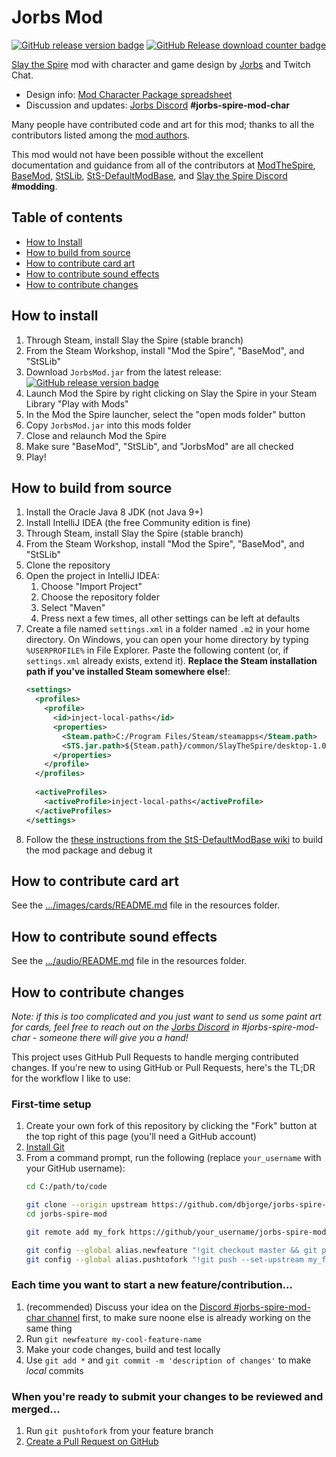 # Jorbs Mod
[![GitHub release version badge](https://img.shields.io/github/v/release/dbjorge/jorbs-spire-mod?color=blue&label=latest%20release&sort=semver)](https://github.com/dbjorge/sts-jorbs-mod/releases)
[![GitHub Release download counter badge](https://img.shields.io/github/downloads/dbjorge/jorbs-spire-mod/total?color=blue)](https://github.com/dbjorge/sts-jorbs-mod/releases)

[Slay the Spire]() mod with character and game design by [Jorbs](https://twitch.tv/jorbs) and Twitch Chat.

* Design info: [Mod Character Package spreadsheet](https://docs.google.com/spreadsheets/d/1GY0eJsooEp361hWFL2lD-uPVa5-l-7g4f4FtyKs-k7Q/edit#gid=0)
* Discussion and updates: [Jorbs Discord](https://discord.gg/invite/jorbs) **#jorbs-spire-mod-char**

Many people have contributed code and art for this mod; thanks to all the contributors listed among the [mod authors](./src/main/resources/ModTheSpire.json).

This mod would not have been possible without the excellent documentation and guidance from all of the contributors at [ModTheSpire](), [BaseMod](), [StSLib](), [StS-DefaultModBase](https://github.com/Gremious/StS-DefaultModBase), and [Slay the Spire Discord](https://discordapp.com/invite/SlayTheSpire) **#modding**.

## Table of contents

* [How to Install](#how-to-install)
* [How to build from source](#how-to-build-from-source)
* [How to contribute card art](#how-to-contribute-card-art)
* [How to contribute sound effects](#how-to-contribute-sound-effects)
* [How to contribute changes](#how-to-contribute-changes)

## How to install

1. Through Steam, install Slay the Spire (stable branch)
1. From the Steam Workshop, install "Mod the Spire", "BaseMod", and "StSLib"
1. Download `JorbsMod.jar` from the latest release: [![GitHub release version badge](https://img.shields.io/github/v/release/dbjorge/jorbs-spire-mod?color=blue&label=latest%20release&sort=semver)](https://github.com/dbjorge/sts-jorbs-mod/releases)
1. Launch Mod the Spire by right clicking on Slay the Spire in your Steam Library "Play with Mods"
1. In the Mod the Spire launcher, select the "open mods folder" button
1. Copy `JorbsMod.jar` into this mods folder
1. Close and relaunch Mod the Spire
1. Make sure "BaseMod", "StSLib", and "JorbsMod" are all checked
1. Play!

## How to build from source

1. Install the Oracle Java 8 JDK (not Java 9+)
1. Install IntelliJ IDEA (the free Community edition is fine)
1. Through Steam, install Slay the Spire (stable branch)
1. From the Steam Workshop, install "Mod the Spire", "BaseMod", and "StSLib"
1. Clone the repository
1. Open the project in IntelliJ IDEA:
    1. Choose "Import Project"
    1. Choose the repository folder
    1. Select "Maven"
    1. Press next a few times, all other settings can be left at defaults 
1. Create a file named `settings.xml` in a folder named `.m2` in your home directory. On Windows, you can open your home directory by typing `%USERPROFILE%` in File Explorer. Paste the following content (or, if `settings.xml` already exists, extend it). **Replace the Steam installation path if you've installed Steam somewhere else!**:
    ```xml
    <settings>
      <profiles>
        <profile>
          <id>inject-local-paths</id>
          <properties>
            <Steam.path>C:/Program Files/Steam/steamapps</Steam.path>
            <STS.jar.path>${Steam.path}/common/SlayTheSpire/desktop-1.0.jar</STS.jar.path>
          </properties>
        </profile>
      </profiles>
     
      <activeProfiles>
        <activeProfile>inject-local-paths</activeProfile>
      </activeProfiles>
    </settings>
    ```
1. Follow the [these instructions from the StS-DefaultModBase wiki](https://github.com/Gremious/StS-DefaultModBase/wiki/Step-3:-Packaging-and-Playing-the-Default;-Writing-Your-First-Mod!) to build the mod package and debug it

## How to contribute card art

See the [.../images/cards/README.md](src/main/resources/stsjorbsmodResources/images/cards/README.md) file in the resources folder.

## How to contribute sound effects

See the [.../audio/README.md](src/main/resources/stsjorbsmodResources/audio/README.md) file in the resources folder.

## How to contribute changes

*Note: if this is too complicated and you just want to send us some paint art for cards, feel free to reach out on the [Jorbs Discord](https://discord.gg/invite/jorbs) in *#jorbs-spire-mod-char* - someone there will give you a hand!*

This project uses GitHub Pull Requests to handle merging contributed changes. If you're new to using GitHub or Pull Requests, here's the TL;DR for the workflow I like to use:

### First-time setup

1. Create your own fork of this repository by clicking the "Fork" button at the top right of this page (you'll need a GitHub account)
1. [Install Git](https://git-scm.com/downloads)
1. From a command prompt, run the following (replace `your_username` with your GitHub username):
    ```sh
    cd C:/path/to/code
   
    git clone --origin upstream https://github.com/dbjorge/jorbs-spire-mod.git
    cd jorbs-spire-mod
   
    git remote add my_fork https://github/your_username/jorbs-spire-mod.git
   
    git config --global alias.newfeature "!git checkout master && git pull && git checkout -b"
    git config --global alias.pushtofork "!git push --set-upstream my_fork HEAD"
    ```

### Each time you want to start a new feature/contribution...

1. (recommended) Discuss your idea on the [Discord #jorbs-spire-mod-char channel](https://discord.gg/invite/jorbs) first, to make sure noone else is already working on the same thing
1. Run `git newfeature my-cool-feature-name`
1. Make your code changes, build and test locally
1. Use `git add *` and `git commit -m 'description of changes'` to make *local* commits

### When you're ready to submit your changes to be reviewed and merged...

1. Run `git pushtofork` from your feature branch
1. [Create a Pull Request on GitHub](https://github.com/dbjorge/jorbs-spire-mod/compare)